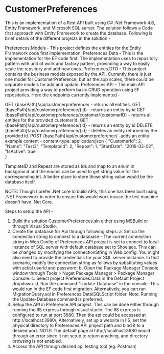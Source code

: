 # CustomerPreferences
This is an implementation of a Rest API built using C# .Net Framework 4.6, Entity Framework, and Microsoft SQL server. The solution follows a Code first approach with Entity Framework to create the database. Following is brief details of the different projects in the solution -


Preferences.Models - This project defines the entities for the Entity Framework code first implementation.
Preferences.Data - This is the implementation for the EF code first. The implementation uses to repository pattern with unit of work and factory pattern, provinding a way to easily scale the repsitory and add new ones.
Preferences.DTO - This project contains the business models exposed by the API. Currently there is just one model for CustomerPreference, but as the app scales, there could be separate models for add and update.
Preferences.API - The main API project providing a way to perform basic CRUD operation using EF repositories. Here the endpoints currently implemented - 

GET {basePath}/api/customerpreference/ - returns all entities.
GET {basePath}/api/customerpreference/{id} - returns an entity by id
GET {basePath}/api/customerpreference/customer/{customerID} - returns all entities for the provided customerId.
GET {basePath}/api/customerpreference/{id} - returns an entity by id
DELETE {basePath}/api/customerpreference/{id} - deletes an entity returned by the provided id.
POST {basePath}/api/customerpreference/ -adds an entity
example content -
content-type: application/json
{
    "CustomerId": 2,
    "Name": "Test3",
    "TemplateId": 2,
    "Repeat": 1,
    "StartDate": "2019-03-02",
    "IsActive": true   
}

TemplateID and Repeat are stored as Ids and map to an enum in background and the enums can be used to get string value for the corresponding int. A better place to store those string value would be the database itself.


NOTE: Though I prefer .Net core to build APIs, this one has been built using .NET Framework in order to ensure this would work incase the test machine doesn't have .Net Core.


Steps to setup the API -
1) Build the solution CustomerPreferences.sln either using MSBuild or through Visual Studio.
2) Create the database for Api through following steps:
    a. Set up the connection string to connect to a database -
        The current connection string in Web.Config of Preferences.API project is set to connect to local instance of SQL server with default database set to Shoelace. This can be changed by modifying the connectionString in Web.config.
        <connectionStrings>
            <add name="PreferenceConnection" connectionString="Data Source=(local); Initial Catalog=Shoelace; MultipleActiveResultSets=True; " providerName="System.Data.SqlClient" />
        </connectionStrings>
        You might also need to provide the credentials for your SQL server instance. In that scenario, modify the connection string as follows by substituting values with actial userId and password:
            <add name="PreferenceConnection" connectionString="Data Source=(local); Initial Catalog=Shoelace; User ID=[userID]; Password=[password]; MultipleActiveResultSets=True; " providerName="System.Data.SqlClient" />
    b. Open the Package Manager Console window through Tools > Nuget Package Manager > Package Manager Console.
    c. Select project Preferences.Data in the Default Project dropdown.
    d. Run the command "Update-Database" in the console. This would run in the EF code first migration. Alternatively, you can run MigrationQuery.sql in Preferences.Data\SQLScript folder. Note: Running the Update-Database command is preferred.
3) Setup the API in Preference.API project. This can be done either through running the IIS express through visual studio. The IIS express is configured to run at port 3980. Then the api could be accessed at http://localhost:3980/, Alternatively, set up a website in IIS, set the physical directory to Preferences.API project path and bind it to a desired port. NOTE: The default page at http://localhost:3980 would through an error since it not setup to return anything, and directory browsing is not enabled.
4) Access the API through desired api testing tool (eg: Postman)
